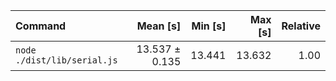 | Command | Mean [s] | Min [s] | Max [s] | Relative |
|:---|---:|---:|---:|---:|
| `node ./dist/lib/serial.js` | 13.537 ± 0.135 | 13.441 | 13.632 | 1.00 |
